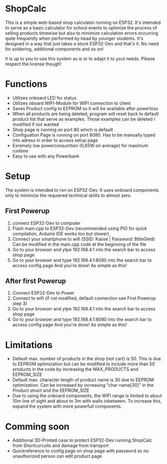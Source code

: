 # ShopCalc
This is a simple web-based shop calculator running on ESP32. It's intended to serve as a basic calculator for school events to optimize the process of selling products timewise but also to minimize calculation errors occurring quite frequently when performed by head by younger students.
It's designed in a way that just takes a stock ESP32-Dev and that's it. No need for soldering, additional components and so on!

It is up to you to use this system as is or to adapt it to yout needs. Please respect the license though!

# Functions
- Utilizes onboard LED for status
- Utilizes oboard WIFI-Module for WIFI connection to client
- Saves Product config to EEPROM so it will be available after powerloss
- When all products are being deleted, program will reset back to default product list that serve as examples. Those examples can be deleted r modified if not wanted
- Shop page is running on port 80 which is default
- Configuation Page is running on port 8080. Has to be manually typed into adress in order to access setup page
- Exremely low powerconsumtion (0,65W on average) for maximum runtime
- Easy to use with any Powerbank

# Setup
The system is intended to ron on ESP32-Dev. It uses onboard components only to minimize the requiered technical sklills to almost zero.

## First Powerup
1) connect ESP32-Dev to computer
2) Flash main.cpp to ESP32-Dev (recommended using PIO for quick compilation, Arduino IDE works too but slower)
3) Connect your smartphone to wifi (SSID: Kasse | Password: BitteGeld) Can be modified in the main.cpp code at the beginning of the file
4) Go to your browser and ytpe 192.168.4.1 into the search bar to access shop page
5) Go to your browser and type 192.168.4.1:8080 into the search bar to access config page
And you're done! As simple as this!

## After first Powerup
1) Connect ESP32-Dev to Power
2) Connect to wifi (if not modified, default connection see First Powerup step 3)
3) Go to your browser and ytpe 192.168.4.1 into the search bar to access shop page
4) Go to your browser and type 192.168.4.1:8080 into the search bar to access config page
And you're done! As simple as this!

# Limitations
- Default max. number of products in the shop (not cart) is 50. This is due to EEPROM optimization but can be modified to include more than 50 products in the code by increasing the MAX_PRODUCTS and EEPROM_SIZE
- Default max. character length of product name is 30 due to EEPROM optimization. Can be increased by increasing "char name[30]" in the Product struct and the EEPROM_SIZE
- Due to using the onboard components, the WIFI range is limited to about 10m line of sight and about to 3m with walls inbetween. To increase this, expand the system with more powerfull components. 

# Comming soon
- Additional 3D-Printed case to protect ESP32-Dev running ShopCalc from Shortcurcuits and damage from transport
- Quickreference to config page on shop page with password so no unauthorized person can edit product page
